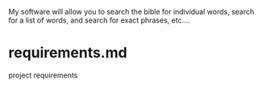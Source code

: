 My software will allow you to search the bible for individual words, search for a list of words, and search for exact phrases, etc.... 
# requirements.md
project requirements
